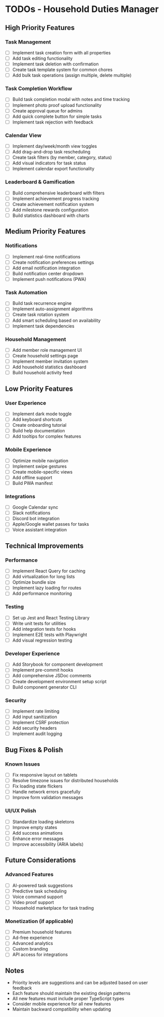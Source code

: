 # TODOs - Household Duties Manager

## High Priority Features

### Task Management
- [ ] Implement task creation form with all properties
- [ ] Add task editing functionality
- [ ] Implement task deletion with confirmation
- [ ] Create task template system for common chores
- [ ] Add bulk task operations (assign multiple, delete multiple)

### Task Completion Workflow
- [ ] Build task completion modal with notes and time tracking
- [ ] Implement photo proof upload functionality
- [ ] Create approval queue for admins
- [ ] Add quick complete button for simple tasks
- [ ] Implement task rejection with feedback

### Calendar View
- [ ] Implement day/week/month view toggles
- [ ] Add drag-and-drop task rescheduling
- [ ] Create task filters (by member, category, status)
- [ ] Add visual indicators for task status
- [ ] Implement calendar export functionality

### Leaderboard & Gamification
- [ ] Build comprehensive leaderboard with filters
- [ ] Implement achievement progress tracking
- [ ] Create achievement notification system
- [ ] Add milestone rewards configuration
- [ ] Build statistics dashboard with charts

## Medium Priority Features

### Notifications
- [ ] Implement real-time notifications
- [ ] Create notification preferences settings
- [ ] Add email notification integration
- [ ] Build notification center dropdown
- [ ] Implement push notifications (PWA)

### Task Automation
- [ ] Build task recurrence engine
- [ ] Implement auto-assignment algorithms
- [ ] Create task rotation system
- [ ] Add smart scheduling based on availability
- [ ] Implement task dependencies

### Household Management
- [ ] Add member role management UI
- [ ] Create household settings page
- [ ] Implement member invitation system
- [ ] Add household statistics dashboard
- [ ] Build household activity feed

## Low Priority Features

### User Experience
- [ ] Implement dark mode toggle
- [ ] Add keyboard shortcuts
- [ ] Create onboarding tutorial
- [ ] Build help documentation
- [ ] Add tooltips for complex features

### Mobile Experience
- [ ] Optimize mobile navigation
- [ ] Implement swipe gestures
- [ ] Create mobile-specific views
- [ ] Add offline support
- [ ] Build PWA manifest

### Integrations
- [ ] Google Calendar sync
- [ ] Slack notifications
- [ ] Discord bot integration
- [ ] Apple/Google wallet passes for tasks
- [ ] Voice assistant integration

## Technical Improvements

### Performance
- [ ] Implement React Query for caching
- [ ] Add virtualization for long lists
- [ ] Optimize bundle size
- [ ] Implement lazy loading for routes
- [ ] Add performance monitoring

### Testing
- [ ] Set up Jest and React Testing Library
- [ ] Write unit tests for utilities
- [ ] Add integration tests for hooks
- [ ] Implement E2E tests with Playwright
- [ ] Add visual regression testing

### Developer Experience
- [ ] Add Storybook for component development
- [ ] Implement pre-commit hooks
- [ ] Add comprehensive JSDoc comments
- [ ] Create development environment setup script
- [ ] Build component generator CLI

### Security
- [ ] Implement rate limiting
- [ ] Add input sanitization
- [ ] Implement CSRF protection
- [ ] Add security headers
- [ ] Implement audit logging

## Bug Fixes & Polish

### Known Issues
- [ ] Fix responsive layout on tablets
- [ ] Resolve timezone issues for distributed households
- [ ] Fix loading state flickers
- [ ] Handle network errors gracefully
- [ ] Improve form validation messages

### UI/UX Polish
- [ ] Standardize loading skeletons
- [ ] Improve empty states
- [ ] Add success animations
- [ ] Enhance error messages
- [ ] Improve accessibility (ARIA labels)

## Future Considerations

### Advanced Features
- [ ] AI-powered task suggestions
- [ ] Predictive task scheduling
- [ ] Voice command support
- [ ] Video proof support
- [ ] Household marketplace for task trading

### Monetization (if applicable)
- [ ] Premium household features
- [ ] Ad-free experience
- [ ] Advanced analytics
- [ ] Custom branding
- [ ] API access for integrations

## Notes

- Priority levels are suggestions and can be adjusted based on user feedback
- Each feature should maintain the existing design patterns
- All new features must include proper TypeScript types
- Consider mobile experience for all new features
- Maintain backward compatibility when updating